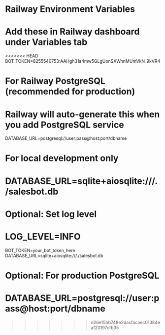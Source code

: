 ﻿# Railway Environment Variables
# Add these in Railway dashboard under Variables tab

<<<<<<< HEAD
BOT_TOKEN=8255540753:AAHgh31a4mw5GLgUonSXWnnMUmVkN_9kVR4

# For Railway PostgreSQL (recommended for production)
# Railway will auto-generate this when you add PostgreSQL service
DATABASE_URL=postgresql://user:pass@host:port/dbname

# For local development only
# DATABASE_URL=sqlite+aiosqlite:///./salesbot.db

# Optional: Set log level
LOG_LEVEL=INFO
=======
BOT_TOKEN=your_bot_token_here
DATABASE_URL=sqlite+aiosqlite:///./salesbot.db

# Optional: For production PostgreSQL
# DATABASE_URL=postgresql://user:pass@host:port/dbname
>>>>>>> d26e15bb748e2dacfacaec01384eaf20197cfb35
